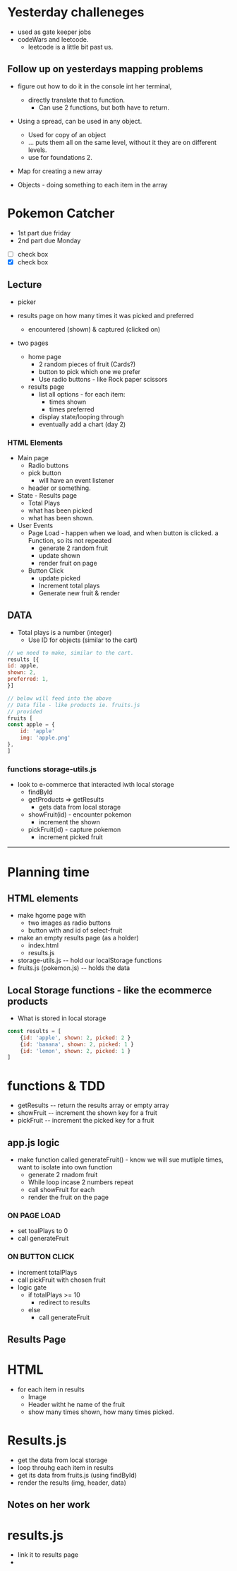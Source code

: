 # Yesterday challeneges
* used as gate keeper jobs
* codeWars and leetcode.
    * leetcode is a little bit past us.

## Follow up on yesterdays mapping problems
* figure out how to do it in the console int her terminal,
    * directly translate that to function.
        * Can use 2 functions, but both have to return.
* Using a spread, can be used in any object.
    * Used for copy of an object
    * ... puts them all on the same level, without it they are on different levels.
    * use for foundations 2.

* Map for creating a new array
* Objects - doing something to each item in the array

# Pokemon Catcher
* 1st part due friday
* 2nd part due Monday
- [ ] check box
- [x] check box

## Lecture
* picker
* results page on how many times it was picked and preferred
    * encountered (shown) & captured (clicked on)

* two pages
    * home page
        * 2 random pieces of fruit (Cards?)
        * button to pick which one we prefer
        * Use radio buttons - like Rock paper scissors 
    * results page
        * list all options - for each item:
            * times shown
            * times preferred
        * display state/looping through
        * eventually add a chart (day 2)
### HTML Elements
* Main page
    * Radio buttons
    * pick button
        * will have an event listener
    * header or something.
* State - Results page
    * Total Plays
    * what has been picked
    * what has been shown.
* User Events
    * Page Load - happen when we load, and when button is clicked. a Function, so its not repeated
        * generate 2 random fruit
        * update shown
        * render fruit on page
    * Button Click
        * update picked
        * Increment total plays
        * Generate new fruit & render
## DATA
* Total plays is a number (integer)
    * Use ID for objects (similar to the cart)
``` javascript
// we need to make, similar to the cart.
results [{
id: apple,
shown: 2,
preferred: 1,
}]

// below will feed into the above
// Data file - like products ie. fruits.js
// provided
fruits [
const apple = {
    id: 'apple'
    img: 'apple.png'
},
]
```
### functions storage-utils.js
* look to e-commerce that interacted iwth local storage
    * findById
    * getProducts => getResults
        * gets data from local storage
    * showFruit(id) - encounter pokemon
        * increment the shown
    * pickFruit(id) - capture pokemon
        * increment picked fruit

---------------------------------------------

# Planning time

## HTML elements
* make hgome page with
    * two images as radio buttons
    * button with and id of select-fruit
* make an empty results page (as a holder)
    * index.html
    * results.js
* storage-utils.js -- hold our localStorage functions
* fruits.js (pokemon.js) -- holds the data

## Local Storage functions - like the ecommerce products

* What is stored in local storage
``` javascript
const results = [
    {id: 'apple', shown: 2, picked: 2 }
    {id: 'banana', shown: 2, picked: 1 }
    {id: 'lemon', shown: 2, picked: 1 }
]
```
# functions & TDD
* getResults -- return the results array or empty array
* showFruit -- increment the shown key for a fruit
* pickFruit -- increment the picked key for a fruit

## app.js logic
* make function called generateFruit() - know we will sue mutliple times, want to isolate into own function
    * generate 2 rnadom fruit 
    * While loop incase 2 numbers repeat
    * call showFruit for each
    * render the fruit on the page

### ON PAGE LOAD
* set toalPlays to 0
* call generateFruit 
### ON BUTTON CLICK
* increment totalPlays
* call pickFruit with chosen fruit
* logic gate
    * if totalPlays >= 10
        * redirect to results
    * else
        * call generateFruit

## Results Page
# HTML
* for each item in results
    * Image
    * Header witht he name of the fruit
    * show many times shown, how many times picked.

# Results.js
* get the data from local storage
* loop throuhg each item in results
* get its data from fruits.js (using findById)
* render the results (img, header, data)

## Notes on her work
# results.js
* link it to results page
* 